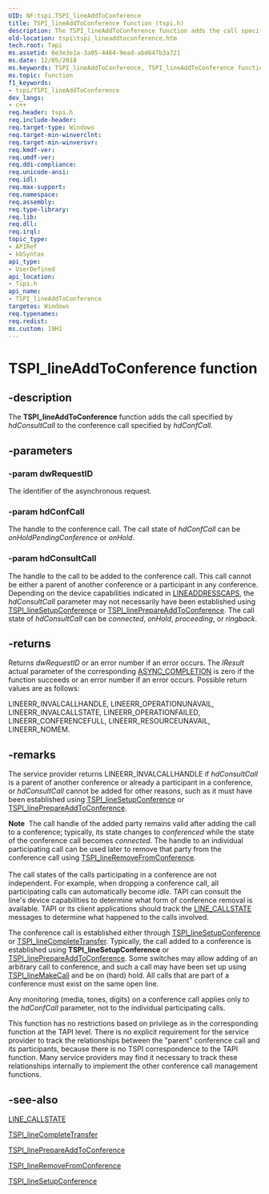 ```yaml
---
UID: NF:tspi.TSPI_lineAddToConference
title: TSPI_lineAddToConference function (tspi.h)
description: The TSPI_lineAddToConference function adds the call specified by hdConsultCall to the conference call specified by hdConfCall.
old-location: tspi\tspi_lineaddtoconference.htm
tech.root: Tapi
ms.assetid: 6e3e3e1a-3a05-4464-9ead-abd647b3a721
ms.date: 12/05/2018
ms.keywords: TSPI_lineAddToConference, TSPI_lineAddToConference function [TAPI 2.2], _tspi_tspi_lineaddtoconference, tspi.tspi_lineaddtoconference, tspi/TSPI_lineAddToConference
ms.topic: function
f1_keywords:
- tspi/TSPI_lineAddToConference
dev_langs:
- c++
req.header: tspi.h
req.include-header: 
req.target-type: Windows
req.target-min-winverclnt: 
req.target-min-winversvr: 
req.kmdf-ver: 
req.umdf-ver: 
req.ddi-compliance: 
req.unicode-ansi: 
req.idl: 
req.max-support: 
req.namespace: 
req.assembly: 
req.type-library: 
req.lib: 
req.dll: 
req.irql: 
topic_type:
- APIRef
- kbSyntax
api_type:
- UserDefined
api_location:
- Tspi.h
api_name:
- TSPI_lineAddToConference
targetos: Windows
req.typenames: 
req.redist: 
ms.custom: 19H1
---
```


# TSPI_lineAddToConference function


## -description


The 
<b>TSPI_lineAddToConference</b> function adds the call specified by <i>hdConsultCall</i> to the conference call specified by <i>hdConfCall</i>.


## -parameters




### -param dwRequestID

The identifier of the asynchronous request.


### -param hdConfCall

The handle to the conference call. The call state of <i>hdConfCall</i> can be <i>onHoldPendingConference</i> or <i>onHold</i>.


### -param hdConsultCall

The handle to the call to be added to the conference call. This call cannot be either a parent of another conference or a participant in any conference. Depending on the device capabilities indicated in 
<a href="https://docs.microsoft.com/windows/desktop/api/tapi/ns-tapi-lineaddresscaps">LINEADDRESSCAPS</a>, the <i>hdConsultCall</i> parameter may not necessarily have been established using 
<a href="https://docs.microsoft.com/windows/desktop/api/tspi/nf-tspi-tspi_linesetupconference">TSPI_lineSetupConference</a> or 
<a href="https://docs.microsoft.com/windows/desktop/api/tspi/nf-tspi-tspi_lineprepareaddtoconference">TSPI_linePrepareAddToConference</a>. The call state of <i>hdConsultCall</i> can be <i>connected</i>, <i>onHold</i>, <i>proceeding</i>, or <i>ringback</i>.


## -returns



Returns <i>dwRequestID</i> or an error number if an error occurs. The <i>lResult</i> actual parameter of the corresponding 
<a href="https://docs.microsoft.com/windows/desktop/api/tspi/nc-tspi-async_completion">ASYNC_COMPLETION</a> is zero if the function succeeds or an error number if an error occurs. Possible return values are as follows:

LINEERR_INVALCALLHANDLE, LINEERR_OPERATIONUNAVAIL, LINEERR_INVALCALLSTATE, LINEERR_OPERATIONFAILED, LINEERR_CONFERENCEFULL, LINEERR_RESOURCEUNAVAIL, LINEERR_NOMEM.




## -remarks



The service provider returns LINEERR_INVALCALLHANDLE if <i>hdConsultCall</i> is a parent of another conference or already a participant in a conference, or <i>hdConsultCall</i> cannot be added for other reasons, such as it must have been established using 
<a href="https://docs.microsoft.com/windows/desktop/api/tspi/nf-tspi-tspi_linesetupconference">TSPI_lineSetupConference</a> or 
<a href="https://docs.microsoft.com/windows/desktop/api/tspi/nf-tspi-tspi_lineprepareaddtoconference">TSPI_linePrepareAddToConference</a>.

<div class="alert"><b>Note</b>  The call handle of the added party remains valid after adding the call to a conference; typically, its state changes to <i>conferenced</i> while the state of the conference call becomes <i>connected</i>. The handle to an individual participating call can be used later to remove that party from the conference call using 
<a href="https://docs.microsoft.com/windows/desktop/api/tspi/nf-tspi-tspi_lineremovefromconference">TSPI_lineRemoveFromConference</a>.</div>
<div> </div>
The call states of the calls participating in a conference are not independent. For example, when dropping a conference call, all participating calls can automatically become <i>idle</i>. TAPI can consult the line's device capabilities to determine what form of conference removal is available. TAPI or its client applications should track the 
<a href="https://docs.microsoft.com/previous-versions/windows/desktop/legacy/ms725219(v=vs.85)">LINE_CALLSTATE</a> messages to determine what happened to the calls involved.

The conference call is established either through 
<a href="https://docs.microsoft.com/windows/desktop/api/tspi/nf-tspi-tspi_linesetupconference">TSPI_lineSetupConference</a> or 
<a href="https://docs.microsoft.com/windows/desktop/api/tspi/nf-tspi-tspi_linecompletetransfer">TSPI_lineCompleteTransfer</a>. Typically, the call added to a conference is established using 
<b>TSPI_lineSetupConference</b> or 
<a href="https://docs.microsoft.com/windows/desktop/api/tspi/nf-tspi-tspi_lineprepareaddtoconference">TSPI_linePrepareAddToConference</a>. Some switches may allow adding of an arbitrary call to conference, and such a call may have been set up using 
<a href="https://docs.microsoft.com/windows/desktop/api/tspi/nf-tspi-tspi_linemakecall">TSPI_lineMakeCall</a> and be on (hard) hold. All calls that are part of a conference must exist on the same open line.

Any monitoring (media, tones, digits) on a conference call applies only to the <i>hdConfCall</i> parameter, not to the individual participating calls.

This function has no restrictions based on privilege as in the corresponding function at the TAPI level. There is no explicit requirement for the service provider to track the relationships between the "parent" conference call and its participants, because there is no TSPI correspondence to the TAPI function. Many service providers may find it necessary to track these relationships internally to implement the other conference call management functions.




## -see-also




<a href="https://docs.microsoft.com/previous-versions/windows/desktop/legacy/ms725219(v=vs.85)">LINE_CALLSTATE</a>



<a href="https://docs.microsoft.com/windows/desktop/api/tspi/nf-tspi-tspi_linecompletetransfer">TSPI_lineCompleteTransfer</a>



<a href="https://docs.microsoft.com/windows/desktop/api/tspi/nf-tspi-tspi_lineprepareaddtoconference">TSPI_linePrepareAddToConference</a>



<a href="https://docs.microsoft.com/windows/desktop/api/tspi/nf-tspi-tspi_lineremovefromconference">TSPI_lineRemoveFromConference</a>



<a href="https://docs.microsoft.com/windows/desktop/api/tspi/nf-tspi-tspi_linesetupconference">TSPI_lineSetupConference</a>
 

 

